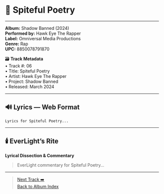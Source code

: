# 🎵 Spiteful Poetry
---
**Album:** Shadow Banned (2024)  
**Performed by:** Hawk Eye The Rapper  
**Label:** Omniversal Media Productions  
**Genre:** Rap  
**UPC:** 8850078791870  

🗃️ **Track Metadata**  
• Track #: 06  
• Title: Spiteful Poetry  
• Artist: Hawk Eye The Rapper  
• Project: Shadow Banned  
• Released: March 2024  

---

## 🔊 Lyrics — Web Format
```
Lyrics for Spiteful Poetry...
```

---

## 🕯️ EverLight’s Rite  
**Lyrical Dissection & Commentary**  
> EverLight commentary for Spiteful Poetry...

---
> [Next Track ➡️](./07_placeholder.md)  
> [Back to Album Index](../README.md)